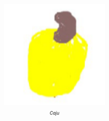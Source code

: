 <p align="center">
  <img width="320" height="320" src="/docs/caju.png" alt='caju icon'>
</p>

<p align="center">
  <em>Caju</em>
</p>
